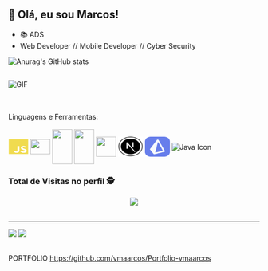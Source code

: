 ## 👋 Olá, eu sou Marcos!

- 📚 ADS 
- Web Developer // Mobile Developer // Cyber Security 
  
 ![Anurag's GitHub stats](https://github-readme-stats.vercel.app/api?username=vmaarcos&show_icons=true&theme=radical)
 ##
![GIF](https://media.giphy.com/media/iIqmM5tTjmpOB9mpbn/giphy.gif)

<br />




<br />
Linguagens e Ferramentas:
<div style="display: inline_block"><br>
  <img align="center"  height="30" width="40" src="https://raw.githubusercontent.com/devicons/devicon/master/icons/javascript/javascript-plain.svg">
    <img align="center" height="30" width="40" src="https://raw.githubusercontent.com/danielcranney/readme-generator/main/public/icons/skills/react-colored.svg">
  <img align="center"  height="70" width="40" src="https://raw.githubusercontent.com/danielcranney/readme-generator/main/public/icons/skills/tailwindcss-colored.svg" />
   <img align="center"  height="70" width="40"  src="https://cdn.jsdelivr.net/gh/devicons/devicon/icons/python/python-original.svg"  />
  <img align="center"  height="40" width="40"  src="https://cdn.jsdelivr.net/gh/walkxcode/dashboard-icons/png/docker.png"  />
   <img align="center"  height="40" width="50"src="https://github.com/Pedro-Murilo/icons-for-readme/blob/main/.github/nextjs-icon.svg" alt="NextJS Icon" />
   <img align="center"  height="40" width="50"src="https://github.com/tandpfun/skill-icons/blob/main/icons/Prisma.svg" alt="prisma Icon" />
     <img align="center"  height="40" width="50"src="https://cdn.jsdelivr.net/gh/devicons/devicon/icons/java/java-original-wordmark.svg" alt="Java Icon" />
    
      
      
   ### Total de Visitas no perfil :detective: <br/>

 <p align="center"> 
   <img alingn="center" src="https://profile-counter.glitch.me/vmaarcos/count.svg" />
 </p>
 
 
  
  ##
 <hr>
<div> 
  <a href="https://www.instagram.com/v.maarcos_/" target="_blank"><img src="https://img.shields.io/badge/-Instagram-%23E4405F?style=for-the-badge&logo=instagram&logoColor=white" target="_blank"></a>
  <a href="https://www.linkedin.com/in/marcos-vinicios-02174b24b/" target="_blank"><img src="https://img.shields.io/badge/-LinkedIn-%230077B5?style=for-the-badge&logo=linkedin&logoColor=white" target="_blank"></a> 
</div>
<br/>

  PORTFOLIO
https://github.com/vmaarcos/Portfolio-vmaarcos
